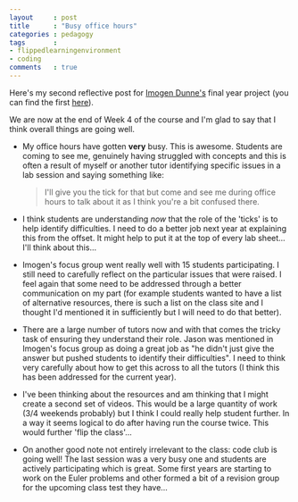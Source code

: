 ```yaml
---
layout     : post
title      : "Busy office hours"
categories : pedagogy
tags       :
- flippedlearningenvironment
- coding
comments   : true
---
```


Here's my second reflective post for [Imogen Dunne's](http://vincent-knight.com/research/students/current/2014/09/30/Imogen-Dunne/) final year project (you can find the first [here]({{site.baseurl}}/pedagogy/2014/10/13/reflecting-on-a-first-week-of-learning/)).

We are now at the end of Week 4 of the course and I'm glad to say that I think overall things are going well.

- My office hours have gotten **very** busy.
This is awesome.
Students are coming to see me, genuinely having struggled with concepts and this is often a result of myself or another tutor identifying specific issues in a lab session and saying something like:

    > I'll give you the tick for that but come and see me during office hours to talk about it as I think you're a bit confused there.

- I think students are understanding _now_ that the role of the 'ticks' is to help identify difficulties.
I need to do a better job next year at explaining this from the offset.
It might help to put it at the top of every lab sheet...
I'll think about this...

- Imogen's focus group went really well with 15 students participating.
I still need to carefully reflect on the particular issues that were raised.
I feel again that some need to be addressed through a better communication on my part (for example students wanted to have a list of alternative resources, there is such a list on the class site and I thought I'd mentioned it in sufficiently but I will need to do that better).

- There are a large number of tutors now and with that comes the tricky task of ensuring they understand their role.
Jason was mentioned in Imogen's focus group as doing a great job as "he didn't just give the answer but pushed students to identify their difficulties".
I need to think very carefully about how to get this across to all the tutors (I think this has been addressed for the current year).

- I've been thinking about the resources and am thinking that I might create a second set of videos.
This would be a large quantity of work (3/4 weekends probably) but I think I could really help student further.
In a way it seems logical to do after having run the course twice. This would further 'flip the class'...

- On another good note not entirely irrelevant to the class: code club is going well!
The last session was a very busy one and students are actively participating which is great.
Some first years are starting to work on the Euler problems and other formed a bit of a revision group for the upcoming class test they have...
